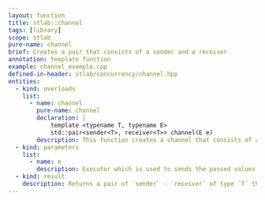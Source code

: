 ```yaml
---
layout: function
title: stlab::channel
tags: [library]
scope: stlab
pure-name: channel
brief: Creates a pair that consists of a sender and a receiver
annotation: template function
example: channel_example.cpp
defined-in-header: stlab/concurrency/channel.hpp
entities:
  - kind: overloads
    list:
      - name: channel
        pure-name: channel
        declaration: |
            template <typename T, typename E>
            std::pair<sender<T>, receiver<T>> channel(E e)
        description: This function creates a channel that consists of a sending and a receiving part of the channel.
  - kind: parameters
    list:
      - name: e
        description: Executor which is used to sends the passed values from the sender down to the receiver.
  - kind: result
    description: Returns a pair of `sender` - `receiver` of type `T` that form a channel
---
```

